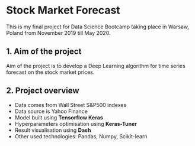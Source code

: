 # Stock Market Forecast

This is my final project for Data Science Bootcamp taking place in Warsaw, Poland from November 2019 till May 2020. 

## 1. Aim of the project

Aim of the project is to develop a Deep Learning algorithm for time series forecast on the stock market prices.

## 2. Project overview
- Data comes from Wall Street S&P500 indexes
- Data source is Yahoo Finance
- Model built using **Tensorflow Keras**
- Hyperparameters optimisation using **Keras-Tuner**
- Result visualisation using **Dash**
- Other used technologies: Pandas, Numpy, Scikit-learn
